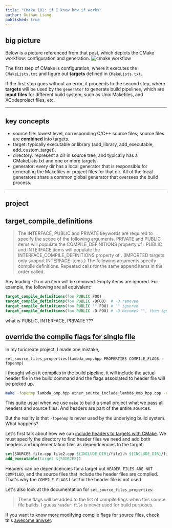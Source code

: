 ```yaml
---
title: "CMake 101: if I know how if works"
author: Guihao Liang
published: true
---
```


## big picture

Below is a picture referenced from that post, which depicts the CMake workflow: configuration and generation.
![cmake workflow](https://preshing.com/images/cmake-simple-flowchart.png)

The first step of CMake is configuration, where it executes the `CMakeLists.txt` and figure out **targets** defined in `CMakeLists.txt`.

If the first step goes without an error, it proceeds to the second step, where **targets** will be used by the `generator` to generate build pipelines, which are **input files** for different build system, such as Unix Makefiles, and XCodeproject files, etc.

---

## key concepts

- source file: lowest level, corresponding C/C++ source files; source files are **combined** into targets.
- target: typically executable or library (add_library, add_executable, add_custom_target).
- directory: represent a dir in source tree, and typically has a CMakeLists.txt and one or more targets
- generator: every dir has a local generator that is responsible for generating the Makefiles or project files for that dir. All of the local generators share a common global generator that oversees the build process.

---

## project


## target_compile_definitions

> The INTERFACE, PUBLIC and PRIVATE keywords are required to specify the scope of the following arguments. PRIVATE and PUBLIC items will populate the COMPILE_DEFINITIONS property of <target>. PUBLIC and INTERFACE items will populate the INTERFACE_COMPILE_DEFINITIONS property of <target>. (IMPORTED targets only support INTERFACE items.) The following arguments specify compile definitions. Repeated calls for the same <target> append items in the order called.

Any leading -D on an item will be removed. Empty items are ignored. For example, the following are all equivalent:

```cmake
target_compile_definitions(foo PUBLIC FOO)
target_compile_definitions(foo PUBLIC -DFOO)  # -D removed
target_compile_definitions(foo PUBLIC "" FOO) # "" ignored
target_compile_definitions(foo PUBLIC -D FOO) # -D becomes "", then ignored
```

what is PUBLIC, INTERFACE, PRIVATE ???

## [override the compile flags for single file](https://stackoverflow.com/questions/13638408/override-compile-flags-for-single-files)

In my turicreate project, I made one mistake,

```CM ake
set_source_files_properties(lambda_omp.hpp PROPERTIES COMPILE_FLAGS -fopenmp)
```

I thought when it compiles in the build pipeline, it will include the actual header file in the build command and the flags associated to header file will be picked up.

```bash
make -fopenmp lambda_omp.hpp other_source_include_lambda_omp_hpp.cpp -o ...
```

This quite usual when we use `make` to build a small project what we pass all headers and source files. And headers are part of the entire sources.

But the reality is that `-fopenmp` is never used by the underlying build system. What happens?

Let's first talk about how we can [include headers to targets with CMake](https://stackoverflow.com/questions/13703647/how-to-properly-add-include-directories-with-cmake). We must specify the directory to find header files we need and add both headers and implementation files as dependcencies to the target:

```CMake
set(SOURCES file.cpp file2.cpp ${INCLUDE_DIR}/file1.h ${INCLUDE_DIR}/file2.h)
add_executable(target ${SOURCES})
```

Headers can be dependcencies for a target but `HEADER FILES ARE NOT COMPILED`, and the source files that include the header files are compiled. That's why the `COMPILE_FLAGS` I set for the header file is not used.

Let's also look at the documentation for `set_source_files_properties`:
> These flags will be added to the list of compile flags when this source file builds.
I guess `header file` is never used for build purposes.

If you want to know more modifying compile flags for source files, check this [awesome anwser](https://stackoverflow.com/questions/13638408/override-compile-flags-for-single-files).
